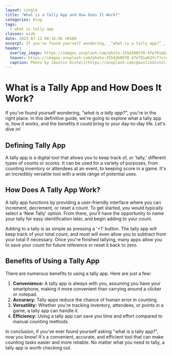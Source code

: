 ```yaml
---
layout: single
title: "What is a Tally App and How Does It Work?"
categories: blog
tags:
  - what is tally app
classes: wide
date: 2023-07-11 08:16:56 +0100
excerpt: If you've found yourself wondering, _"what is a tally app?"_, you're in the right place.
header:
  overlay_image: https://images.unsplash.com/photo-1554260570-47e791ab2fc7?crop=entropy&cs=tinysrgb&fit=max&fm=jpg&ixid=M3w0Nzk0ODB8MHwxfHNlYXJjaHwyfHx3aGF0JTIwaXMlMjB0YWxseSUyMGFwcHxlbnwwfDB8fHwxNjkwMzc3NzgzfDA&ixlib=rb-4.0.3&q=80&w=1080
  teaser: https://images.unsplash.com/photo-1554260570-47e791ab2fc7?crop=entropy&cs=tinysrgb&fit=max&fm=jpg&ixid=M3w0Nzk0ODB8MHwxfHNlYXJjaHwyfHx3aGF0JTIwaXMlMjB0YWxseSUyMGFwcHxlbnwwfDB8fHwxNjkwMzc3NzgzfDA&ixlib=rb-4.0.3&q=80&w=400
  caption: Photo by [Austin Distel](https://unsplash.com/@austindistel?utm_source=peoplecounter&utm_medium=referral) on [Unsplash](https://unsplash.com/?utm_source=peoplecounter&utm_medium=referral)
---
```


# What is a Tally App and How Does It Work?

If you've found yourself wondering, _"what is a tally app?"_, you're in the right place. In this definitive guide, we're going to explore what a tally app is, how it works, and the benefits it could bring to your day-to-day life. Let's dive in!

## Defining Tally App

A tally app is a digital tool that allows you to keep track of, or 'tally,' different types of counts or scores. It can be used for a variety of purposes, from counting inventory or attendees at an event, to keeping score in a game. It's an incredibly versatile tool with a wide range of potential uses.

## How Does A Tally App Work?

A tally app functions by providing a user-friendly interface where you can increment, decrement, or reset a count. To get started, you would typically select a 'New Tally' option. From there, you'll have the opportunity to name your tally for easy identification later, and begin adding to your count.

Adding to a tally is as simple as pressing a '+1' button. The tally app will keep track of your total count, and most will even allow you to subtract from your total if necessary. Once you're finished tallying, many apps allow you to save your count for future reference or reset it back to zero.

## Benefits of Using a Tally App

There are numerous benefits to using a tally app. Here are just a few:

1. **Convenience:** A tally app is always with you, assuming you have your smartphone, making it more convenient than carrying around a clicker or notepad.
2. **Accuracy:** Tally apps reduce the chance of human error in counting.
3. **Versatility:** Whether you're tracking inventory, attendees, or points in a game, a tally app can handle it.
4. **Efficiency:** Using a tally app can save you time and effort compared to manual counting methods.

In conclusion, if you've ever found yourself asking "what is a tally app?", now you know! It's a convenient, accurate, and efficient tool that can make counting tasks easier and more reliable. No matter what you need to tally, a tally app is worth checking out.